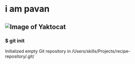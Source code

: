 # i am pavan
## ![Image of Yaktocat](https://octodex.github.com/images/yaktocat.png)
### $ git init
Initialized empty Git repository in /Users/skills/Projects/recipe-repository/.git/
